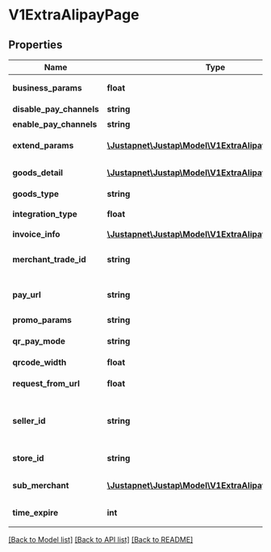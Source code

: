 # V1ExtraAlipayPage

## Properties
Name | Type | Description | Notes
------------ | ------------- | ------------- | -------------
**business_params** | **float** | 业务扩展参数 | [optional] 
**disable_pay_channels** | **string** | 禁用渠道 | [optional] 
**enable_pay_channels** | **string** | 可用渠道 | [optional] 
**extend_params** | [**\Justapnet\Justap\Model\V1ExtraAlipayExtendParams**](V1ExtraAlipayExtendParams.md) | 业务扩展参数 | [optional] 
**goods_detail** | [**\Justapnet\Justap\Model\V1ExtraAlipayGoodsDetail[]**](V1ExtraAlipayGoodsDetail.md) | 商品明细列表 | [optional] 
**goods_type** | **string** | 商品类型 | [optional] 
**integration_type** | **float** | 支付宝用户ID | [optional] 
**invoice_info** | [**\Justapnet\Justap\Model\V1ExtraAlipayInvoiceInfo**](V1ExtraAlipayInvoiceInfo.md) | 发票信息 | [optional] 
**merchant_trade_id** | **string** | [ONLY IN RESPONSE] 商户订单号 | [optional] 
**pay_url** | **string** | [ONLY IN RESPONSE] 支付链接 | [optional] 
**promo_params** | **string** | 优惠参数 | [optional] 
**qr_pay_mode** | **string** | 扫码支付模式 | [optional] 
**qrcode_width** | **float** | 二维码宽度 | [optional] 
**request_from_url** | **float** | 请求来源地址 | [optional] 
**seller_id** | **string** | [ONLY IN RESPONSE] 收款支付宝用户ID | [optional] 
**store_id** | **string** | 商户门店编号 | [optional] 
**sub_merchant** | [**\Justapnet\Justap\Model\V1ExtraAlipaySubMerchant**](V1ExtraAlipaySubMerchant.md) | 二级商户信息 | [optional] 
**time_expire** | **int** | 订单失效时间 | [optional] 

[[Back to Model list]](../README.md#documentation-for-models) [[Back to API list]](../README.md#documentation-for-api-endpoints) [[Back to README]](../README.md)


